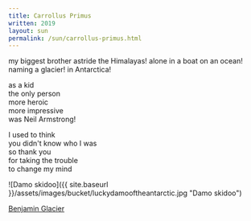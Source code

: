```yaml
---
title: Carrollus Primus
written: 2019
layout: sun
permalink: /sun/carrollus-primus.html
---
```


<div class="poem">
my biggest brother  
astride the Himalayas!  
alone in a boat  
on an ocean!  
naming a glacier!  
in Antarctica!  


as a kid  
the only person  
more heroic  
more impressive  
was Neil Armstrong!  


I used to think  
you didn't know who I was  
so thank you  
for taking the trouble  
to change my mind  
</div>

![Damo skidoo]({{ site.baseurl }}/assets/images/bucket/luckydamooftheantarctic.jpg "Damo skidoo")

[Benjamin Glacier](https://what3words.com/meerkats.distinguished.dribbler)
